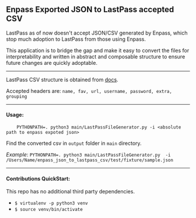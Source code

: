 ## Enpass Exported JSON to LastPass accepted CSV

LastPass as of now doesn't accept JSON/CSV generated by Enpass, which stop much adoption to LastPass from those using Enpass.

This application is to bridge the gap and make it easy to convert the files for interpretability and written in abstract and composable structure to ensure future changes are quickly adoptable.

---
LastPass CSV structure is obtained from [docs](https://support.logmeininc.com/lastpass/help/how-do-i-import-stored-data-into-lastpass-using-a-generic-csv-file).

Accepted headers are: `name, fav, url, username, password, extra, grouping`

---

#### Usage:
```
    PYTHONPATH=. python3 main/LastPassFileGenerator.py -i <absolute path to enpass expoted json>
```

Find the converted csv in `output` folder in `main` directory.

*Example*: 
`PYTHONPATH=. python3 main/LastPassFileGenerator.py  -i /Users/Name/enpass_json_to_lastpass_csv/test/fixture/sample.json`

---

#### Contributions QuickStart:

This repo has no additional third party dependencies.

* `$ virtualenv -p python3 venv`
* `$ source venv/bin/activate`
